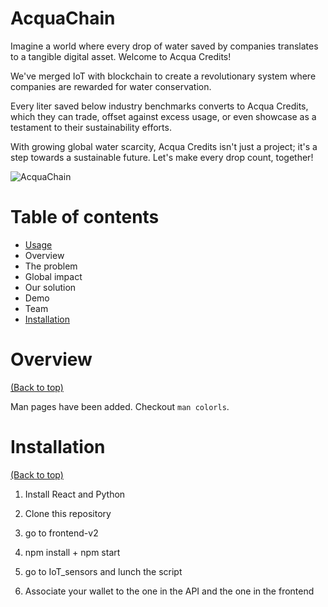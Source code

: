 # AcquaChain

Imagine a world where every drop of water saved by companies translates to a tangible digital asset. Welcome to Acqua Credits! 

We've merged IoT with blockchain to create a revolutionary system where companies are rewarded for water conservation. 

Every liter saved below industry benchmarks converts to Acqua Credits, which they can trade, offset against excess usage, or even showcase as a testament to their sustainability efforts. 

With growing global water scarcity, Acqua Credits isn't just a project; it's a step towards a sustainable future. Let's make every drop count, together!

![AcquaChain](https://github.com/asusrid/acquaticos/assets/48621389/57d34783-78af-4526-9df6-8f5bf2742651)

[
](https://drive.google.com/file/d/1qOYJkXYR6puonu_XWNrho_BOeAjgNJb7/view?usp=sharing)

# Table of contents

- [Usage](#usage)
- Overview
- The problem
- Global impact
- Our solution
- Demo
- Team
- [Installation](#installation)


# Overview

[(Back to top)](#table-of-contents)

Man pages have been added. Checkout `man colorls`.



# Installation

[(Back to top)](#table-of-contents)

1. Install React and Python
2. Clone this repository

3. go to frontend-v2

4. npm install + npm start

5. go to IoT_sensors and lunch the script

6. Associate your wallet to the one in the API and the one in the frontend



